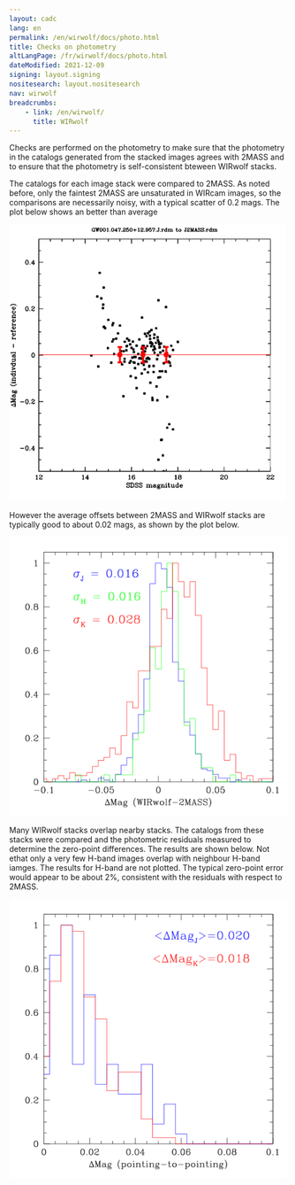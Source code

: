 ```yaml
---
layout: cadc
lang: en
permalink: /en/wirwolf/docs/photo.html
title: Checks on photometry
altLangPage: /fr/wirwolf/docs/photo.html
dateModified: 2021-12-09
signing: layout.signing
nositesearch: layout.nositesearch
nav: wirwolf
breadcrumbs:
    - link: /en/wirwolf/
      title: WIRwolf
---
```

<p>
    Checks are performed on the photometry to make sure that the
    photometry in the catalogs generated from the stacked images agrees
    with 2MASS and to ensure that the photometry is self-consistent
    bteween WIRwolf stacks.
</p>
<p>
   The catalogs for each image stack were compared to 2MASS. As
     noted before, only the faintest 2MASS are unsaturated in WIRcam
     images, so the comparisons are necessarily noisy, with a typical
     scatter of 0.2 mags. The plot below shows an better than average
</p>
<img src="/static/images/wirwolf/J2MASS.GW001.047.250+12.957.J.mag.gif" alt="Example of a comparison between 2MASS and WIRwolf"/>
<p>
    However the average offsets between 2MASS and WIRwolf stacks are
    typically good to about 0.02 mags, as shown by the plot below.
</p>
<img src="/static/images/wirwolf/wircat2mass.gif" alt="Photometric zero-point differences between WIRwolf and 2MASS"/>
<p>
    Many WIRwolf stacks overlap nearby stacks. The catalogs from
    these stacks were compared and the photometric residuals measured
    to determine the zero-point differences. The results are shown
    below. Not ethat only a very few H-band images overlap with
    neighbour H-band iamges. The results for H-band are not
    plotted. The typical zero-point error would appear to be about 2%,
    consistent with the residuals with respect to 2MASS.
</p>
<img src="/static/images/wirwolf/catfight.gif" alt="Photometric zero-point differences between adjacent WIRwolf stacks"/>
